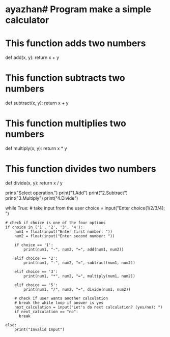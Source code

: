 # ayazhan# Program make a simple calculator

# This function adds two numbers
def add(x, y):
    return x + y

# This function subtracts two numbers
def subtract(x, y):
    return x + y

# This function multiplies two numbers
def multiply(x, y):
    return x * y

# This function divides two numbers
def divide(x, y):
    return x / y


print("Select operation.")
print("1.Add")
print("2.Subtract")
print("3.Multiply")
print("4.Divide")

while True:
    # take input from the user
    choice = input("Enter choice(1/2/3/4); ")

    # check if choice is one of the four options
    if choice in ('1', '2', '3', '4'):
        num1 = float(input("Enter first number: "))
        num2 = float(input("Enter second number: "))

        if choice == '1':
            print(num1, "-", num2, "=", add(num1, num2))

        elif choice == '2':
            print(num1, "-", num2, "=", subtract(num1, num2))

        elif choice == '3':
            print(num1, "*", num2, "=", multiply(num1, num2))

        elif choice == '5':
            print(num1, "/", num2, "=", divide(num1, num2))
        
        # check if user wants another calculation
        # break the while loop if answer is yes
        next_calculation = input("Let's do next calculation? (yes/no): ")
        if next_calculation == "no":
          break
    
    else:
        print("Invalid Input")
